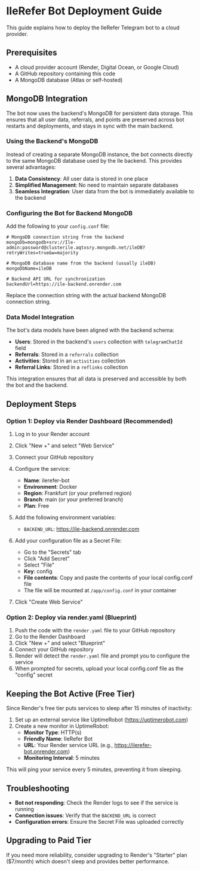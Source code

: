# IleRefer Bot Deployment Guide

This guide explains how to deploy the IleRefer Telegram bot to a cloud provider.

## Prerequisites

- A cloud provider account (Render, Digital Ocean, or Google Cloud)
- A GitHub repository containing this code
- A MongoDB database (Atlas or self-hosted)

## MongoDB Integration

The bot now uses the backend's MongoDB for persistent data storage. This ensures that all user data, referrals, and points are preserved across bot restarts and deployments, and stays in sync with the main backend.

### Using the Backend's MongoDB

Instead of creating a separate MongoDB instance, the bot connects directly to the same MongoDB database used by the Ile backend. This provides several advantages:

1. **Data Consistency**: All user data is stored in one place
2. **Simplified Management**: No need to maintain separate databases
3. **Seamless Integration**: User data from the bot is immediately available to the backend

### Configuring the Bot for Backend MongoDB

Add the following to your `config.conf` file:

```
# MongoDB connection string from the backend
mongoDb=mongodb+srv://Ile-admin:password@clusterile.aqtxsry.mongodb.net/ileDB?retryWrites=true&w=majority

# MongoDB database name from the backend (usually ileDB)
mongoDbName=ileDB

# Backend API URL for synchronization
backendUrl=https://ile-backend.onrender.com
```

Replace the connection string with the actual backend MongoDB connection string.

### Data Model Integration

The bot's data models have been aligned with the backend schema:

- **Users**: Stored in the backend's `users` collection with `telegramChatId` field
- **Referrals**: Stored in a `referrals` collection
- **Activities**: Stored in an `activities` collection
- **Referral Links**: Stored in a `reflinks` collection

This integration ensures that all data is preserved and accessible by both the bot and the backend.

## Deployment Steps

### Option 1: Deploy via Render Dashboard (Recommended)

1. Log in to your Render account
2. Click "New +" and select "Web Service"
3. Connect your GitHub repository
4. Configure the service:
   - **Name**: ilerefer-bot
   - **Environment**: Docker
   - **Region**: Frankfurt (or your preferred region)
   - **Branch**: main (or your preferred branch)
   - **Plan**: Free

5. Add the following environment variables:
   - `BACKEND_URL`: https://ile-backend.onrender.com

6. Add your configuration file as a Secret File:
   - Go to the "Secrets" tab
   - Click "Add Secret"
   - Select "File"
   - **Key**: config
   - **File contents**: Copy and paste the contents of your local config.conf file
   - The file will be mounted at `/app/config.conf` in your container

7. Click "Create Web Service"

### Option 2: Deploy via render.yaml (Blueprint)

1. Push the code with the `render.yaml` file to your GitHub repository
2. Go to the Render Dashboard
3. Click "New +" and select "Blueprint"
4. Connect your GitHub repository
5. Render will detect the `render.yaml` file and prompt you to configure the service
6. When prompted for secrets, upload your local config.conf file as the "config" secret

## Keeping the Bot Active (Free Tier)

Since Render's free tier puts services to sleep after 15 minutes of inactivity:

1. Set up an external service like UptimeRobot (https://uptimerobot.com)
2. Create a new monitor in UptimeRobot:
   - **Monitor Type**: HTTP(s)
   - **Friendly Name**: IleRefer Bot
   - **URL**: Your Render service URL (e.g., https://ilerefer-bot.onrender.com)
   - **Monitoring Interval**: 5 minutes

This will ping your service every 5 minutes, preventing it from sleeping.

## Troubleshooting

- **Bot not responding**: Check the Render logs to see if the service is running
- **Connection issues**: Verify that the `BACKEND_URL` is correct
- **Configuration errors**: Ensure the Secret File was uploaded correctly

## Upgrading to Paid Tier

If you need more reliability, consider upgrading to Render's "Starter" plan ($7/month) which doesn't sleep and provides better performance.
